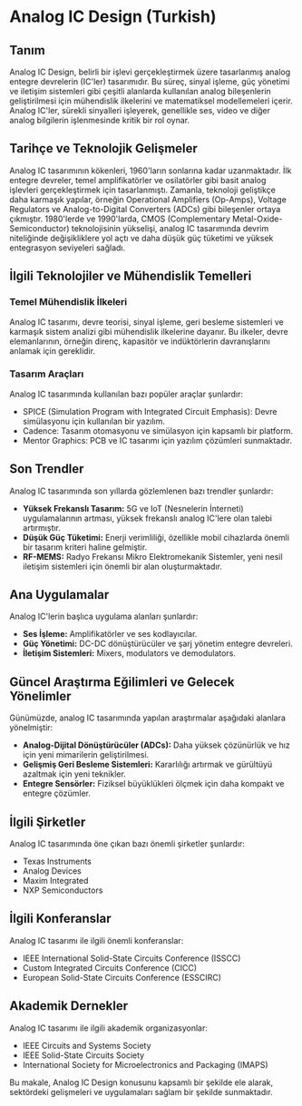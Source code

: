 # Analog IC Design (Turkish)

## Tanım
Analog IC Design, belirli bir işlevi gerçekleştirmek üzere tasarlanmış analog entegre devrelerin (IC'ler) tasarımıdır. Bu süreç, sinyal işleme, güç yönetimi ve iletişim sistemleri gibi çeşitli alanlarda kullanılan analog bileşenlerin geliştirilmesi için mühendislik ilkelerini ve matematiksel modellemeleri içerir. Analog IC'ler, sürekli sinyalleri işleyerek, genellikle ses, video ve diğer analog bilgilerin işlenmesinde kritik bir rol oynar.

## Tarihçe ve Teknolojik Gelişmeler
Analog IC tasarımının kökenleri, 1960'ların sonlarına kadar uzanmaktadır. İlk entegre devreler, temel amplifikatörler ve osilatörler gibi basit analog işlevleri gerçekleştirmek için tasarlanmıştı. Zamanla, teknoloji geliştikçe daha karmaşık yapılar, örneğin Operational Amplifiers (Op-Amps), Voltage Regulators ve Analog-to-Digital Converters (ADCs) gibi bileşenler ortaya çıkmıştır. 1980'lerde ve 1990'larda, CMOS (Complementary Metal-Oxide-Semiconductor) teknolojisinin yükselişi, analog IC tasarımında devrim niteliğinde değişikliklere yol açtı ve daha düşük güç tüketimi ve yüksek entegrasyon seviyeleri sağladı.

## İlgili Teknolojiler ve Mühendislik Temelleri
### Temel Mühendislik İlkeleri
Analog IC tasarımı, devre teorisi, sinyal işleme, geri besleme sistemleri ve karmaşık sistem analizi gibi mühendislik ilkelerine dayanır. Bu ilkeler, devre elemanlarının, örneğin direnç, kapasitör ve indüktörlerin davranışlarını anlamak için gereklidir.

### Tasarım Araçları
Analog IC tasarımında kullanılan bazı popüler araçlar şunlardır:
- SPICE (Simulation Program with Integrated Circuit Emphasis): Devre simülasyonu için kullanılan bir yazılım.
- Cadence: Tasarım otomasyonu ve simülasyon için kapsamlı bir platform.
- Mentor Graphics: PCB ve IC tasarımı için yazılım çözümleri sunmaktadır.

## Son Trendler
Analog IC tasarımında son yıllarda gözlemlenen bazı trendler şunlardır:
- **Yüksek Frekanslı Tasarım:** 5G ve IoT (Nesnelerin İnterneti) uygulamalarının artması, yüksek frekanslı analog IC'lere olan talebi artırmıştır.
- **Düşük Güç Tüketimi:** Enerji verimliliği, özellikle mobil cihazlarda önemli bir tasarım kriteri haline gelmiştir.
- **RF-MEMS:** Radyo Frekansı Mikro Elektromekanik Sistemler, yeni nesil iletişim sistemleri için önemli bir alan oluşturmaktadır.

## Ana Uygulamalar
Analog IC'lerin başlıca uygulama alanları şunlardır:
- **Ses İşleme:** Amplifikatörler ve ses kodlayıcılar.
- **Güç Yönetimi:** DC-DC dönüştürücüler ve şarj yönetim entegre devreleri.
- **İletişim Sistemleri:** Mixers, modulators ve demodulators.

## Güncel Araştırma Eğilimleri ve Gelecek Yönelimler
Günümüzde, analog IC tasarımında yapılan araştırmalar aşağıdaki alanlara yönelmiştir:
- **Analog-Dijital Dönüştürücüler (ADCs):** Daha yüksek çözünürlük ve hız için yeni mimarilerin geliştirilmesi.
- **Gelişmiş Geri Besleme Sistemleri:** Kararlılığı artırmak ve gürültüyü azaltmak için yeni teknikler.
- **Entegre Sensörler:** Fiziksel büyüklükleri ölçmek için daha kompakt ve entegre çözümler.

## İlgili Şirketler
Analog IC tasarımında öne çıkan bazı önemli şirketler şunlardır:
- Texas Instruments
- Analog Devices
- Maxim Integrated
- NXP Semiconductors

## İlgili Konferanslar
Analog IC tasarımı ile ilgili önemli konferanslar:
- IEEE International Solid-State Circuits Conference (ISSCC)
- Custom Integrated Circuits Conference (CICC)
- European Solid-State Circuits Conference (ESSCIRC)

## Akademik Dernekler
Analog IC tasarımı ile ilgili akademik organizasyonlar:
- IEEE Circuits and Systems Society
- IEEE Solid-State Circuits Society
- International Society for Microelectronics and Packaging (IMAPS)

Bu makale, Analog IC Design konusunu kapsamlı bir şekilde ele alarak, sektördeki gelişmeleri ve uygulamaları sağlam bir şekilde sunmaktadır.